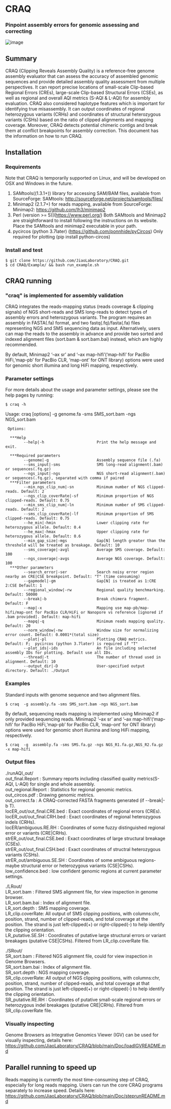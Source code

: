 # CRAQ
### Pinpoint assembly errors for genomic assessing and correcting
![image](https://github.com/JiaoLaboratory/CRAQ/blob/main/Doc/Fig.png)

## Summary
CRAQ (Clipping Reveals Assembly Quality) is a reference-free genome assembly evaluator that can assess the accuracy of assembled genomic sequences and provide detailed assembly quality assessment from multiple perspectives. It can report precise locations of small-scale Clip-based Regional Errors (CREs), large-scale Clip-based Structural Errors (CSEs), as well as regional and overall AQI metrics (S-AQI & L-AQI) for assembly evaluation. CRAQ also considered haplotype features which is important for identifying true misassembly. It can output coordinates of regional heterozygous variants (CRHs) and coordinates of structural heterozygous variants (CSHs) based on the ratio of clipped alignments and mapping coverage. Moreover, CRAQ detects potential chimeric contigs and break them at conflict breakpoints for assembly correction. This document has the information on how to run CRAQ.

## Installation

### Requirements
Note that CRAQ is temporarily supported on Linux, and will be developed on OSX and Windows in the future.

1. SAMtools((1.3.1+)) library for accessing SAM/BAM files, available from SourceForge:
    SAMtools: http://sourceforge.net/projects/samtools/files/
2. Minimap2 (2.1.7+) for reads mapping, available from SourceForge:
    Minimap2: https://github.com/lh3/minimap2
3. Perl (version >= 5)](https://www.perl.org/)
Both SAMtools and Minimap2 are straightforward to install following the instructions on its website.
Place the SAMtools and minimap2 executable in your path.
4. pycircos (python 3.7later) (https://github.com/ponnhide/pyCircos) 
Only required for plotting (pip install python-circos)  
### Install and test

```
$ git clone https://github.com/JiaoLaboratory/CRAQ.git  
$ cd CRAQ/Example/ && bash run_example.sh
```

## CRAQ running
### "craq" is implemented for assembly validation
CRAQ integrates the reads-mapping status (reads coverage & clipping signals) of NGS short-reads and SMS long-reads to detect types of assembly errors and heterozygous variants. The program requires an assembly in FASTA(.fa) format, and two fastq(.fq)/fasta(.fa) files representing NGS and SMS sequencing data as input. Alternatively, users can map the reads to the assembly in advance and provide two sorted and indexed alignment files (sort.bam & sort.bam.bai) instead, which are highly recommended.

By default, Minimap2 ‘–ax sr’ and  ‘–ax map-hifi’(‘map-hifi’ for PacBio HiFi,‘map-pb’ for PacBio CLR, ‘map-ont’ for ONT library) options were used for genomic short illumina and long HiFi mapping, respectively.  

###  Parameter settings
For more details about the usage and parameter settings, please see the help pages by running:
```
$ craq -h
```
Usage:
      craq [options] -g genome.fa -sms SMS_sort.bam -ngs NGS_sort.bam

     Options:

      ***Help
            --help|-h                       Print the help message and exit.

      ***Required parameters
            --genome|-g                     Assembly sequence file (.fa)
            --sms_input|-sms                SMS long-read alignment(.bam) or sequences(.fq.gz)
            --ngs_input|-ngs                NGS short-read alignment(.bam) or sequences(.fq.gz), separated with comma if paired
      ***Filter parameters
            --min_ngs_clip_num|-sn          Minimum number of NGS clipped-reads. Default: 2
            --ngs_clip_coverRate|-sf        Minimum proportion of NGS clipped-reads. Default: 0.75
            --min_sms_clip_num|-ln          Minimum number of SMS clipped-reads. Default: 2
            --sms_clip_coverRate|-lf        Minimum proportion of SMS clipped-reads. Default: 0.75
            --he_min|-hmin                  Lower clipping rate for heterozygous allele. Default: 0.4
            --he_max|-hmax                  Upper clipping rate for heterozygous allele. Default: 0.6
            --min_gap_size|-mgs             Gap[N] length greater than the threshold will be treated as breakage. Default: 10
            --sms_coverage|-avgl            Average SMS coverage. Default: 100
            --ngs_coverage|-avgs            Average NGS coverage. Default: 100
      ***Other parameters
            --search_error|-ser             Search noisy error region nearby an CRE|CSE breakpoint. Default: "T" (time consuming)
            --gapmodel|-gm                  Gap[N] is treated as 1:CRE 2:CSE Default: 1
            --regional_window|-rw           Regional quality benchmarking. Default: 50000
            --break|-b                      Break chimera fragment. Default: F
            --map|-x                        Mapping use map-pb/map-hifi/map-ont for PacBio CLR/HiFi or Nanopore vs reference [ignored if .bam provided]. Default: map-hifi
            --mapq|-q                       Minimum reads mapping quality. Default: 20
            --norm_window|-nw               Window size for normalizing error count. Default: 0.0001*(total size)
            --plot|-pl                      Plotting CRAQ metrics. Default: F;  pycircos (python 3.7later) is required if "T"
            --plot_ids|-ids                 An file including selected assembly IDs for plotting. Default use all IDs.                       
            --thread|-t                     The number of thread used in alignment. Default: 10
            --output_dir|-D                 User-specified output directory. Default: ./Output
### Examples
Standard inputs with genome sequence and two alignment files. 
```
$ craq  -g assembly.fa -sms SMS_sort.bam -ngs NGS_sort.bam 
```     
By default, sequencing reads mapping is implemented using Minimap2 if only provided sequencing reads. Minimap2 ‘–ax sr’ and  ‘–ax map-hifi’(‘map-hifi’ for PacBio HiFi,‘map-pb’ for PacBio CLR, ‘map-ont’ for ONT library) options were used for genomic short illumina and long HiFi mapping, respectively.
```
$ craq  -g  assembly.fa -sms SMS.fa.gz -ngs NGS_R1.fa.gz,NGS_R2.fa.gz -x map-hifi
```

### Output files  
./runAQI_out/  
out_final.Report : Summary reports including classified  quality metrics(S-AQI, L-AQI) for single and whole assembly.  
out_regional.Report : Statistics for regional genomic metrics.  
out_circos.pdf : Drawing genomic metrics.  
out_correct.fa : A CRAQ-corrected FASTA fragments generated (if --break|-b T).  
locER_out/out_final.CRE.bed	: Exact coordinates of regional errors (CREs).  
locER_out/out_final.CRH.bed     : Exact coordinates of regional heterozygous indels (CRHs).  
locER/ambiguous.RE.RH : Coordinates of some fuzzy distinguished regional error or variants (CRE|CRHs).  
strER_out/out_final.CSE.bed	: Exact coordinates of large structural breakage (CSEs).  
strER_out/out_final.CSH.bed	: Exact coordinates of structral heterozygous variants (CSHs).  
strER_out/ambiguous.SE.SH : Coordinates of some ambiguous regions-maybe structural error or heterozygous variants (CSE|CSHs).  
low_confidence.bed : low confident genomic regions at current parameter settings.  

./LRout/  
LR_sort.bam	: Filtered SMS alignment file, for view inspection in genome browser.  
LR_sort.bam.bai	: Index of alignment file.  
LR_sort.depth	: SMS mapping coverage.  
LR_clip.coverRate: All output of SMS clipping positions, with columns:chr, position, strand, number of clipped-reads, and total coverage at the position. The strand is just left-clipped(+) or right-clipped(-) to help identify the clipping orientation.  
LR_putative.SE.SH  : Coordinates of putative large structural errors or variant breakages (putative CSE|CSHs). Filtered from LR_clip.coverRate file.  

./SRout/  
SR_sort.bam     : Filtered NGS alignment file, could for view inspection in Genome Browsers.  
SR_sort.bam.bai : Index of alignment file.  
SR_sort.depth   : NGS mapping coverage.  
SR_clip.coverRate: All output of NGS clipping positions, with columns:chr, position, strand, number of clipped-reads, and total coverage at that position. The strand is just left-clipped(+) or right-clipped(-) to help identify the clipping orientation.  
SR_putative.RE.RH	: Coordinates of putative small-scale regional errors or heterozygous indel breakages (putative CRE|CRHs). Filtered from SR_clip.coverRate file.

### Visually inspecting
Genome Browsers as Integrative Genomics Viewer (IGV) can be used for visually inspecting, details here: https://github.com/JiaoLaboratory/CRAQ/blob/main/Doc/loadIGVREADME.md

## Parallel running to speed up
Reads mapping is currently the most time-consuming step of CRAQ, especially for long reads mapping. Users can run the core CRAQ programs separately to increase speed. Details here: https://github.com/JiaoLaboratory/CRAQ/blob/main/Doc/steprunREADME.md  
